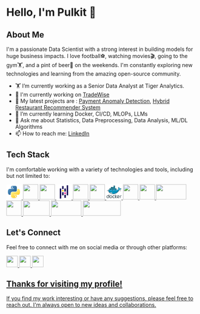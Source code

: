 # Hello, I'm Pulkit 👋

## About Me

I'm a passionate Data Scientist with a strong interest in building models for huge business impacts. I love football⚽, watching movies🎬, going to the gym🏋️, and a pint of beer🍺 on the weekends. I'm constantly exploring new technologies and learning from the amazing open-source community.

- 🏋️ I’m currently working as a Senior Data Analyst at Tiger Analytics.
- 🤖 I'm currently working on [TradeWise](https://github.com/poolkit/TradeWISE)
- 🔭 My latest projects are : [Payment Anomaly Detection](https://github.com/poolkit/Payment-Fraud-Anomaly-Detection), [Hybrid Restaurant Recommender System](https://github.com/poolkit/Hybrid-Restaurant-Recommender)
- 🌱 I’m currently learning Docker, CI/CD, MLOPs, LLMs
- 💬 Ask me about Statistics, Data Preprocessing, Data Analysis, ML/DL Algorithms
- 📫 How to reach me: [LinkedIn](https://www.linkedin.com/in/poolkit/)

## Tech Stack

I'm comfortable working with a variety of technologies and tools, including but not limited to:

<p align="left">
  <a href="https://www.python.org" target="_blank" rel="noreferrer">
    <img src="https://raw.githubusercontent.com/devicons/devicon/master/icons/python/python-original.svg" width="40" height="40"/>
  <a href="https://tensorflow.org/" target="_blank" rel="noreferrer">
    <img src="https://upload.wikimedia.org/wikipedia/commons/thumb/2/2d/Tensorflow_logo.svg/1915px-Tensorflow_logo.svg.png" width="40" height="40"/>
  <!-- Scikit-learn -->
  <a href="https://scikit-learn.org/" target="_blank" rel="noreferrer">
    <img src="https://upload.wikimedia.org/wikipedia/commons/0/05/Scikit_learn_logo_small.svg" width="40" height="40"/>
  <!-- Pandas -->
  <a href="https://pandas.pydata.org/" target="_blank" rel="noreferrer">
    <img src="https://raw.githubusercontent.com/devicons/devicon/2ae2a900d2f041da66e950e4d48052658d850630/icons/pandas/pandas-original.svg" width="40" height="40"/>
  <!-- Keras -->
  <a href="https://keras.io/" target="_blank" rel="noreferrer">
    <img src="https://upload.wikimedia.org/wikipedia/commons/thumb/a/ae/Keras_logo.svg/1200px-Keras_logo.svg.png" width="40" height="40"/>
  <!-- Microsoft Azure -->
  <a href="https://azure.microsoft.com/en-in" target="_blank" rel="noreferrer">
    <img src="https://upload.wikimedia.org/wikipedia/commons/thumb/f/fa/Microsoft_Azure.svg/1200px-Microsoft_Azure.svg.png" width="40" height="40"/>
  <!-- Docker -->
  <a href="https://www.docker.com/" target="_blank" rel="noreferrer">
    <img src="https://raw.githubusercontent.com/devicons/devicon/master/icons/docker/docker-original-wordmark.svg" width="40" height="40"/>
  <!-- Git -->
  <a href="https://git-scm.com/" target="_blank" rel="noreferrer">
    <img src="https://www.vectorlogo.zone/logos/git-scm/git-scm-icon.svg" width="40" height="40"/>
  <!-- SQL -->
  <a href="https://www.mysql.com/" target="_blank" rel="noreferrer">
    <img src="https://w7.pngwing.com/pngs/170/924/png-transparent-microsoft-sql-server-microsoft-azure-sql-database-microsoft-text-logo-microsoft-azure.png" width="40" height="40"/>
  <!-- Databricks -->
  <a href="https://www.databricks.com/" target="_blank" rel="noreferrer">
    <img src="https://upload.wikimedia.org/wikipedia/commons/6/63/Databricks_Logo.png" width="80" height="40"/>
  <!-- HuggingFace -->
  <a href="https://huggingface.co/" target="_blank" rel="noreferrer">
    <img src="https://workable-application-form.s3.amazonaws.com/advanced/production/61557f91d9510741dc62e7f8/c3635b59-a3d2-444a-b636-a9d0061dcdde" width="40" height="40"/>
  <!-- Streamlit -->
    <a href="https://streamlit.io/" target="_blank" rel="noreferrer">
      <img src="https://streamlit.io/images/brand/streamlit-logo-primary-colormark-darktext.png" width="70" height="40"/>
  <!-- fastAPI -->
    <a href="https://fastapi.tiangolo.com/" target="_blank" rel="noreferrer">
      <img src="https://repository-images.githubusercontent.com/260928305/92388600-8d1c-11ea-9993-a726466b5099" width="80" height="40"/>
  <!-- PySpark -->
  <a target="_blank" rel="noreferrer">
    <img src="https://www.edureka.co/blog/wp-content/uploads/2018/07/PySpark-logo-1.jpeg" width="100" height="40"/>
</p>

## Let's Connect

Feel free to connect with me on social media or through other platforms:
<!-- LinkedIn -->
<a href="https://www.linkedin.com/in/poolkit/" target="_blank" rel="noreferrer">
    <img src="https://cdn-icons-png.flaticon.com/512/174/174857.png" width="30" height="30"/>
<!-- Leetcode -->
<a href="https://leetcode.com/poolkit/" target="_blank" rel="noreferrer">
    <img src="https://pathrise-website-guide-wp.s3.us-west-1.amazonaws.com/guides/wp-content/uploads/2019/05/10175228/images-11.png" width="30" height="30"/>
<!-- Mail -->
<a href="mailto:pulkit.pk7@gmail.com" target="_blank" rel="noreferrer">
    <img src="https://upload.wikimedia.org/wikipedia/commons/thumb/7/7e/Gmail_icon_%282020%29.svg/1280px-Gmail_icon_%282020%29.svg.png" width="30" height="30" />

## Thanks for visiting my profile!

If you find my work interesting or have any suggestions, please feel free to reach out. I'm always open to new ideas and collaborations.

